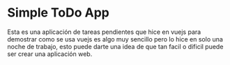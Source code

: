 # Simple ToDo App
Esta es una aplicación de tareas pendientes que hice en vuejs para demostrar como se usa vuejs es algo muy sencillo pero lo hice en solo una noche de trabajo, esto puede darte una idea de que tan facil o dificil puede ser crear una aplicación web.
